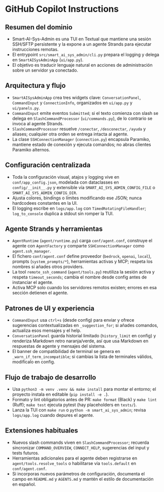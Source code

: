 # GitHub Copilot Instructions

## Resumen del dominio
- Smart-AI-Sys-Admin es una TUI en Textual que mantiene una sesión SSH/SFTP persistente y la expone a un agente Strands para ejecutar instrucciones remotas.
- El entrypoint `src/smart_ai_sys_admin/cli.py` prepara el logging y delega en `SmartAISysAdminApp` (`ui/app.py`).
- El objetivo es traducir lenguaje natural en acciones de administración sobre un servidor ya conectado.

## Arquitectura y flujo
- `SmartAISysAdminApp` crea tres widgets clave: `ConversationPanel`, `CommandInput` y `ConnectionInfo`, organizados en `ui/app.py` y `ui/panels.py`.
- `CommandInput` emite eventos `Submitted`; si el texto comienza con slash se delega en `SlashCommandProcessor` (`ui/commands.py`), de lo contrario se invoca al agente Strands.
- `SlashCommandProcessor` resuelve `/conectar`, `/desconectar`, `/ayuda` y aliases; cualquier otra orden se entrega intacta al agente.
- La clase `SSHConnectionManager` (`connection.py`) encapsula Paramiko, mantiene estado de conexión y ejecuta comandos; no abras clientes Paramiko alternos.

## Configuración centralizada
- Toda la configuración visual, atajos y logging vive en `conf/app_config.json`, modelada con dataclasses en `config/__init__.py` y extensible vía `SMART_AI_SYS_ADMIN_CONFIG_FILE` o `SMART_AI_SYS_ADMIN_CONFIG_DIR`.
- Ajusta colores, bindings o límites modificando ese JSON; nunca hardcodees constantes en la UI.
- El logging escribe en `logs/app.log` con `TimedRotatingFileHandler`; `log_to_console` duplica a stdout sin romper la TUI.

## Agente Strands y herramientas
- `AgentRuntime` (`agent/runtime.py`) carga `conf/agent.conf`, construye el agente con `AgentFactory` y comparte `SSHConnectionManager` como `agent.ssh_manager`.
- El fichero `conf/agent.conf` define proveedor (`bedrock`, `openai`, `local`), prompts (`system_prompts/*`), herramientas activas y MCP; respeta los nombres si añades otros providers.
- La tool `remote_ssh_command` (`agent/tools.py`) reutiliza la sesión activa y respeta `timeout_seconds`; cambia el nombre desde config antes de instanciar el agente.
- Activa MCP solo cuando los servidores remotos existen; errores en esa sección detienen el agente.

## Patrones de UI y experiencia
- `CommandInput` usa `ctrl+s` (desde config) para enviar y ofrece sugerencias contextualizadas en `_suggestion_for`; si añades comandos, actualiza esos mensajes y el help.
- `ConversationPanel` guarda historial limitado (`history_limit` en config) y renderiza Markdown retro naranja/verde, así que usa Markdown en respuestas de agente y mensajes del sistema.
- El banner de compatibilidad de terminal se genera en `_warn_if_term_incompatible`; si cambias la lista de terminales válidos, modifícalo en config.

## Flujo de trabajo de desarrollo
- Usa `python3 -m venv .venv && make install` para montar el entorno; el proyecto instala en editable (`pip install -e .`).
- Formato y lint obligatorios antes de PR: `make format` (Black) y `make lint` (Ruff); `make test` ejecuta pytest (hay placeholders en `tests/`).
- Lanza la TUI con `make run` o `python -m smart_ai_sys_admin`; revisa `logs/app.log` cuando depures el agente.

## Extensiones habituales
- Nuevos slash commands viven en `SlashCommandProcessor`; recuerda sincronizar `COMMAND_OVERVIEW`, `CONNECT_HELP`, sugerencias del input y tests futuros.
- Herramientas adicionales para el agente deben registrarse en `agent/tools.resolve_tools` o habilitarse vía `tools.default` en `conf/agent.conf`.
- Si incorporas nuevos parámetros de configuración, documenta el campo en `README.md` y `AGENTS.md` y mantén el estilo de documentación en español.

